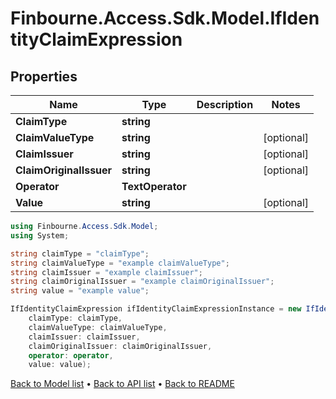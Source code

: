 # Finbourne.Access.Sdk.Model.IfIdentityClaimExpression

## Properties

Name | Type | Description | Notes
------------ | ------------- | ------------- | -------------
**ClaimType** | **string** |  | 
**ClaimValueType** | **string** |  | [optional] 
**ClaimIssuer** | **string** |  | [optional] 
**ClaimOriginalIssuer** | **string** |  | [optional] 
**Operator** | **TextOperator** |  | 
**Value** | **string** |  | [optional] 

```csharp
using Finbourne.Access.Sdk.Model;
using System;

string claimType = "claimType";
string claimValueType = "example claimValueType";
string claimIssuer = "example claimIssuer";
string claimOriginalIssuer = "example claimOriginalIssuer";
string value = "example value";

IfIdentityClaimExpression ifIdentityClaimExpressionInstance = new IfIdentityClaimExpression(
    claimType: claimType,
    claimValueType: claimValueType,
    claimIssuer: claimIssuer,
    claimOriginalIssuer: claimOriginalIssuer,
    operator: operator,
    value: value);
```

[Back to Model list](../README.md#documentation-for-models) &#8226; [Back to API list](../README.md#documentation-for-api-endpoints) &#8226; [Back to README](../README.md)
